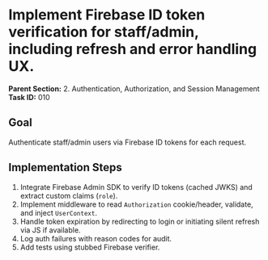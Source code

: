 # Implement Firebase ID token verification for staff/admin, including refresh and error handling UX.

**Parent Section:** 2. Authentication, Authorization, and Session Management
**Task ID:** 010

## Goal
Authenticate staff/admin users via Firebase ID tokens for each request.

## Implementation Steps
1. Integrate Firebase Admin SDK to verify ID tokens (cached JWKS) and extract custom claims (`role`).
2. Implement middleware to read `Authorization` cookie/header, validate, and inject `UserContext`.
3. Handle token expiration by redirecting to login or initiating silent refresh via JS if available.
4. Log auth failures with reason codes for audit.
5. Add tests using stubbed Firebase verifier.
